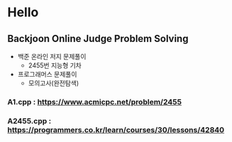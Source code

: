 # Hello
## Backjoon Online Judge Problem Solving
* 백준 온라인 저지 문제풀이
  * 2455번 지능형 기차
* 프로그래머스 문제풀이
  * 모의고사(완전탐색)
### A1.cpp : https://www.acmicpc.net/problem/2455
### A2455.cpp : https://programmers.co.kr/learn/courses/30/lessons/42840

